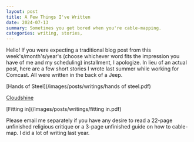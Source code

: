 ```yaml
---
layout: post
title: A Few Things I've Written
date: 2024-07-13
summary: Sometimes you get bored when you're cable-mapping.
categories: writing, stories, 
---
```


Hello! If you were expecting a traditional blog post from this week's/month's/year's (choose whichever word fits the impression you have of me and my scheduling) installment, I apologize. In lieu of an actual post, here are a few short stories I wrote last summer while working for Comcast. All were written in the back of a Jeep.

[Hands of Steel](/images/posts/writings/hands of steel.pdf)

[Cloudshine](/images/posts/writings/cloudshine.pdf)

[Fitting in](/images/posts/writings/fitting in.pdf)

Please email me separately if you have any desire to read a 22-page unfinished religious critique or a 3-page unfinished guide on how to cable-map. I did a lot of writing last year.